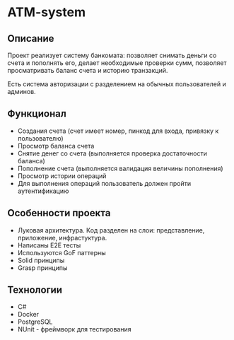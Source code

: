 # ATM-system

## Описание

Проект реализует систему банкомата: позволяет снимать деньги со счета и пополнять его, делает необходимые проверки
сумм, позволяет просматривать баланс счета и историю транзакций. 

Есть система авторизации с разделением на обычных
пользователей и админов.

## Функционал

- Создания счета (счет имеет номер, пинкод для входа, привязку к пользователю)
- Просмотр баланса счета
- Снятие денег со счета (выполняется проверка достаточности баланса)
- Пополнение счета (выполняется валидация величины пополнения)
- Просмотр истории операций
- Для выполнения операций пользователь должен пройти аутентификацию

## Особенности проекта

- Луковая архитектура. Код разделен на слои: представление, приложение, инфрастуктура.
- Написаны E2E тесты
- Используются GoF паттерны
- Solid принципы
- Grasp принципы

## Технологии

- С#
- Docker
- PostgreSQL
- NUnit - фреймворк для тестирования



